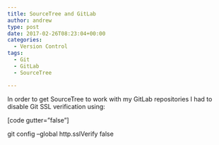 ```yaml
---
title: SourceTree and GitLab
author: andrew
type: post
date: 2017-02-26T08:23:04+00:00
categories:
  - Version Control
tags:
  - Git
  - GitLab
  - SourceTree

---
```

In order to get SourceTree to work with my GitLab repositories I had to disable Git SSL verification using:
  
[code gutter=&#8221;false&#8221;]
  
git config &#8211;global http.sslVerify false
  

